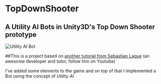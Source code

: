 # TopDownShooter
## A Utility AI Bots in Unity3D's Top Down Shooter prototype
![Utility AI Bot](http://imgur.com/8Z4DCQm "Debug Enabled")

##This is a project based on [another tutorial from Sebastian Lague](https://www.youtube.com/watch?v=SviIeTt2_Lc&list=PLFt_AvWsXl0ctd4dgE1F8g3uec4zKNRV0) (an awesome developer and tutor, follow him on Youtube)

I've added some elements to the game and on top of that I implemented a Bot using the concept of *Utility AI*


